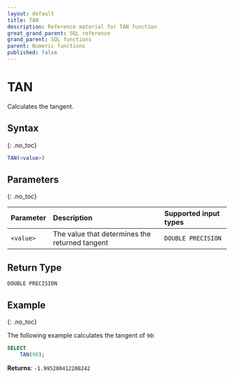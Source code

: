 ```yaml
---
layout: default
title: TAN
description: Reference material for TAN function
great_grand_parent: SQL reference
grand_parent: SQL functions
parent: Numeric functions
published: false
---
```


# TAN

Calculates the tangent.

## Syntax
{: .no_toc}

```sql
TAN(<value>)
```
## Parameters
{: .no_toc}

| Parameter | Description     | Supported input types | 
| :--------- | :--------------------------------- | :---------|
| `<value>`   | The value that determines the returned tangent | `DOUBLE PRECISION` | 

## Return Type
`DOUBLE PRECISION`

## Example
{: .no_toc}

The following example calculates the tangent of `90`: 
```sql
SELECT
    TAN(90);
```

**Returns**: `-1.995200412208242`
